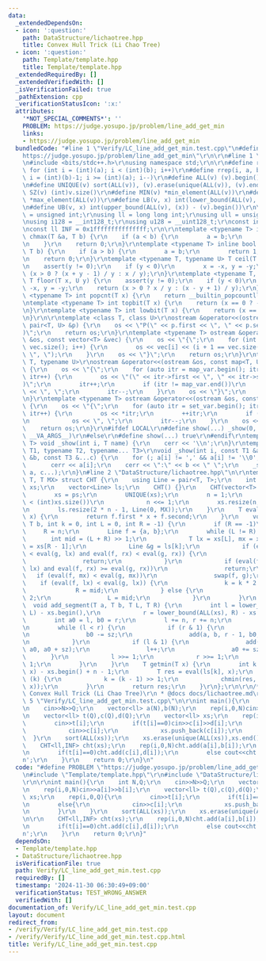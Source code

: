 ```yaml
---
data:
  _extendedDependsOn:
  - icon: ':question:'
    path: DataStructure/lichaotree.hpp
    title: Convex Hull Trick (Li Chao Tree)
  - icon: ':question:'
    path: Template/template.hpp
    title: Template/template.hpp
  _extendedRequiredBy: []
  _extendedVerifiedWith: []
  _isVerificationFailed: true
  _pathExtension: cpp
  _verificationStatusIcon: ':x:'
  attributes:
    '*NOT_SPECIAL_COMMENTS*': ''
    PROBLEM: https://judge.yosupo.jp/problem/line_add_get_min
    links:
    - https://judge.yosupo.jp/problem/line_add_get_min
  bundledCode: "#line 1 \"Verify/LC_line_add_get_min.test.cpp\"\n#define PROBLEM \"\
    https://judge.yosupo.jp/problem/line_add_get_min\"\r\n\r\n#line 1 \"Template/template.hpp\"\
    \n#include <bits/stdc++.h>\r\nusing namespace std;\r\n\r\n#define rep(i, a, b)\
    \ for (int i = (int)(a); i < (int)(b); i++)\r\n#define rrep(i, a, b) for (int\
    \ i = (int)(b)-1; i >= (int)(a); i--)\r\n#define ALL(v) (v).begin(), (v).end()\r\
    \n#define UNIQUE(v) sort(ALL(v)), (v).erase(unique(ALL(v)), (v).end())\r\n#define\
    \ SZ(v) (int)v.size()\r\n#define MIN(v) *min_element(ALL(v))\r\n#define MAX(v)\
    \ *max_element(ALL(v))\r\n#define LB(v, x) int(lower_bound(ALL(v), (x)) - (v).begin())\r\
    \n#define UB(v, x) int(upper_bound(ALL(v), (x)) - (v).begin())\r\n\r\nusing uint\
    \ = unsigned int;\r\nusing ll = long long int;\r\nusing ull = unsigned long long;\r\
    \nusing i128 = __int128_t;\r\nusing u128 = __uint128_t;\r\nconst int inf = 0x3fffffff;\r\
    \nconst ll INF = 0x1fffffffffffffff;\r\n\r\ntemplate <typename T> inline bool\
    \ chmax(T &a, T b) {\r\n    if (a < b) {\r\n        a = b;\r\n        return 1;\r\
    \n    }\r\n    return 0;\r\n}\r\ntemplate <typename T> inline bool chmin(T &a,\
    \ T b) {\r\n    if (a > b) {\r\n        a = b;\r\n        return 1;\r\n    }\r\
    \n    return 0;\r\n}\r\ntemplate <typename T, typename U> T ceil(T x, U y) {\r\
    \n    assert(y != 0);\r\n    if (y < 0)\r\n        x = -x, y = -y;\r\n    return\
    \ (x > 0 ? (x + y - 1) / y : x / y);\r\n}\r\ntemplate <typename T, typename U>\
    \ T floor(T x, U y) {\r\n    assert(y != 0);\r\n    if (y < 0)\r\n        x =\
    \ -x, y = -y;\r\n    return (x > 0 ? x / y : (x - y + 1) / y);\r\n}\r\ntemplate\
    \ <typename T> int popcnt(T x) {\r\n    return __builtin_popcountll(x);\r\n}\r\
    \ntemplate <typename T> int topbit(T x) {\r\n    return (x == 0 ? -1 : 63 - __builtin_clzll(x));\r\
    \n}\r\ntemplate <typename T> int lowbit(T x) {\r\n    return (x == 0 ? -1 : __builtin_ctzll(x));\r\
    \n}\r\n\r\ntemplate <class T, class U>\r\nostream &operator<<(ostream &os, const\
    \ pair<T, U> &p) {\r\n    os << \"P(\" << p.first << \", \" << p.second << \"\
    )\";\r\n    return os;\r\n}\r\ntemplate <typename T> ostream &operator<<(ostream\
    \ &os, const vector<T> &vec) {\r\n    os << \"{\";\r\n    for (int i = 0; i <\
    \ vec.size(); i++) {\r\n        os << vec[i] << (i + 1 == vec.size() ? \"\" :\
    \ \", \");\r\n    }\r\n    os << \"}\";\r\n    return os;\r\n}\r\ntemplate <typename\
    \ T, typename U>\r\nostream &operator<<(ostream &os, const map<T, U> &map_var)\
    \ {\r\n    os << \"{\";\r\n    for (auto itr = map_var.begin(); itr != map_var.end();\
    \ itr++) {\r\n        os << \"(\" << itr->first << \", \" << itr->second << \"\
    )\";\r\n        itr++;\r\n        if (itr != map_var.end())\r\n            os\
    \ << \", \";\r\n        itr--;\r\n    }\r\n    os << \"}\";\r\n    return os;\r\
    \n}\r\ntemplate <typename T> ostream &operator<<(ostream &os, const set<T> &set_var)\
    \ {\r\n    os << \"{\";\r\n    for (auto itr = set_var.begin(); itr != set_var.end();\
    \ itr++) {\r\n        os << *itr;\r\n        ++itr;\r\n        if (itr != set_var.end())\r\
    \n            os << \", \";\r\n        itr--;\r\n    }\r\n    os << \"}\";\r\n\
    \    return os;\r\n}\r\n#ifdef LOCAL\r\n#define show(...) _show(0, #__VA_ARGS__,\
    \ __VA_ARGS__)\r\n#else\r\n#define show(...) true\r\n#endif\r\ntemplate <typename\
    \ T> void _show(int i, T name) {\r\n    cerr << '\\n';\r\n}\r\ntemplate <typename\
    \ T1, typename T2, typename... T3>\r\nvoid _show(int i, const T1 &a, const T2\
    \ &b, const T3 &...c) {\r\n    for (; a[i] != ',' && a[i] != '\\0'; i++)\r\n \
    \       cerr << a[i];\r\n    cerr << \":\" << b << \" \";\r\n    _show(i + 1,\
    \ a, c...);\r\n}\n#line 2 \"DataStructure/lichaotree.hpp\"\n\r\ntemplate <typename\
    \ T, T MX> struct CHT {\r\n    using Line = pair<T, T>;\r\n    int n;\r\n    vector<T>\
    \ xs;\r\n    vector<Line> ls;\r\n    CHT() {}\r\n    CHT(vector<T> &ps) {\r\n\
    \        xs = ps;\r\n        UNIQUE(xs);\r\n        n = 1;\r\n        while (n\
    \ < (int)xs.size())\r\n            n <<= 1;\r\n        xs.resize(n, xs.back());\r\
    \n        ls.resize(2 * n - 1, Line(0, MX));\r\n    }\r\n    T eval(Line &f, T\
    \ x) {\r\n        return f.first * x + f.second;\r\n    }\r\n    void add(T a,\
    \ T b, int k = 0, int L = 0, int R = -1) {\r\n        if (R == -1)\r\n       \
    \     R = n;\r\n        Line f = {a, b};\r\n        while (L != R) {\r\n     \
    \       int mid = (L + R) >> 1;\r\n            T lx = xs[L], mx = xs[mid], rx\
    \ = xs[R - 1];\r\n            Line &g = ls[k];\r\n            if (eval(f, lx)\
    \ < eval(g, lx) and eval(f, rx) < eval(g, rx)) {\r\n                g = f;\r\n\
    \                return;\r\n            }\r\n            if (eval(f, lx) >= eval(g,\
    \ lx) and eval(f, rx) >= eval(g, rx))\r\n                return;\r\n         \
    \   if (eval(f, mx) < eval(g, mx))\r\n                swap(f, g);\r\n        \
    \    if (eval(f, lx) < eval(g, lx)) {\r\n                k = k * 2 + 1;\r\n  \
    \              R = mid;\r\n            } else {\r\n                k = k * 2 +\
    \ 2;\r\n                L = mid;\r\n            }\r\n        }\r\n    }\r\n  \
    \  void add_segment(T a, T b, T L, T R) {\r\n        int l = lower_bound(ALL(xs),\
    \ L) - xs.begin(),\r\n            r = lower_bound(ALL(xs), R) - xs.begin();\r\n\
    \        int a0 = l, b0 = r;\r\n        l += n, r += n;\r\n        int sz = 1;\r\
    \n        while (l < r) {\r\n            if (r & 1) {\r\n                r--;\r\
    \n                b0 -= sz;\r\n                add(a, b, r - 1, b0, b0 + sz);\r\
    \n            }\r\n            if (l & 1) {\r\n                add(a, b, l - 1,\
    \ a0, a0 + sz);\r\n                l++;\r\n                a0 += sz;\r\n     \
    \       }\r\n            l >>= 1;\r\n            r >>= 1;\r\n            sz <<=\
    \ 1;\r\n        }\r\n    }\r\n    T getmin(T x) {\r\n        int k = lower_bound(ALL(xs),\
    \ x) - xs.begin() + n - 1;\r\n        T res = eval(ls[k], x);\r\n        while\
    \ (k) {\r\n            k = (k - 1) >> 1;\r\n            chmin(res, eval(ls[k],\
    \ x));\r\n        }\r\n        return res;\r\n    }\r\n};\r\n\r\n/**\r\n * @brief\
    \ Convex Hull Trick (Li Chao Tree)\r\n * @docs docs/lichaotree.md\r\n */\n#line\
    \ 5 \"Verify/LC_line_add_get_min.test.cpp\"\n\r\nint main(){\r\n    int N,Q;\r\
    \n    cin>>N>>Q;\r\n    vector<ll> a(N),b(N);\r\n    rep(i,0,N)cin>>a[i]>>b[i];\r\
    \n    vector<ll> t(Q),c(Q),d(Q);\r\n    vector<ll> xs;\r\n    rep(i,0,Q){\r\n\
    \        cin>>t[i];\r\n        if(t[i]==0)cin>>c[i]>>d[i];\r\n        else{\r\n\
    \            cin>>c[i];\r\n            xs.push_back(c[i]);\r\n        }\r\n  \
    \  }\r\n    sort(ALL(xs));\r\n    xs.erase(unique(ALL(xs)),xs.end());\r\n\r\n\
    \    CHT<ll,INF> cht(xs);\r\n    rep(i,0,N)cht.add(a[i],b[i]);\r\n    rep(i,0,Q){\r\
    \n        if(t[i]==0)cht.add(c[i],d[i]);\r\n        else cout<<cht.getmin(c[i])<<'\\\
    n';\r\n    }\r\n    return 0;\r\n}\n"
  code: "#define PROBLEM \"https://judge.yosupo.jp/problem/line_add_get_min\"\r\n\r\
    \n#include \"Template/template.hpp\"\r\n#include \"DataStructure/lichaotree.hpp\"\
    \r\n\r\nint main(){\r\n    int N,Q;\r\n    cin>>N>>Q;\r\n    vector<ll> a(N),b(N);\r\
    \n    rep(i,0,N)cin>>a[i]>>b[i];\r\n    vector<ll> t(Q),c(Q),d(Q);\r\n    vector<ll>\
    \ xs;\r\n    rep(i,0,Q){\r\n        cin>>t[i];\r\n        if(t[i]==0)cin>>c[i]>>d[i];\r\
    \n        else{\r\n            cin>>c[i];\r\n            xs.push_back(c[i]);\r\
    \n        }\r\n    }\r\n    sort(ALL(xs));\r\n    xs.erase(unique(ALL(xs)),xs.end());\r\
    \n\r\n    CHT<ll,INF> cht(xs);\r\n    rep(i,0,N)cht.add(a[i],b[i]);\r\n    rep(i,0,Q){\r\
    \n        if(t[i]==0)cht.add(c[i],d[i]);\r\n        else cout<<cht.getmin(c[i])<<'\\\
    n';\r\n    }\r\n    return 0;\r\n}"
  dependsOn:
  - Template/template.hpp
  - DataStructure/lichaotree.hpp
  isVerificationFile: true
  path: Verify/LC_line_add_get_min.test.cpp
  requiredBy: []
  timestamp: '2024-11-30 06:30:49+09:00'
  verificationStatus: TEST_WRONG_ANSWER
  verifiedWith: []
documentation_of: Verify/LC_line_add_get_min.test.cpp
layout: document
redirect_from:
- /verify/Verify/LC_line_add_get_min.test.cpp
- /verify/Verify/LC_line_add_get_min.test.cpp.html
title: Verify/LC_line_add_get_min.test.cpp
---
```

